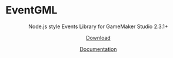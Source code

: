 # EventGML
<p align="center"> Node.js style Events Library for GameMaker Studio 2.3.1+</p>

<p align="center"><a href="https://github.com/Soves/EventGML/releases">Download</a></p>
<p align="center"><a href="https://github.com/Soves/EventGML/wiki">Documentation</a></p>
